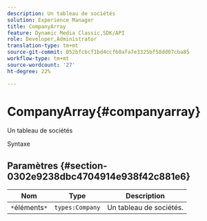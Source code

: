 ```yaml
---
description: Un tableau de sociétés
solution: Experience Manager
title: CompanyArray
feature: Dynamic Media Classic,SDK/API
role: Developer,Administrator
translation-type: tm+mt
source-git-commit: 052bfcbcf1bd4ccf60afa7e3325bf58dd07cba85
workflow-type: tm+mt
source-wordcount: '27'
ht-degree: 22%

---
```



# CompanyArray{#companyarray}

Un tableau de sociétés

Syntaxe

## Paramètres {#section-0302e9238dbc4704914e938f42c881e6}

| Nom | Type | Description |
|---|---|---|
| `*`éléments`*` | `types:Company` | Un tableau de sociétés. |

